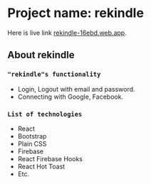 # Project name: rekindle

Here is live link [rekindle-16ebd.web.app](https://rekindle-16ebd.web.app/).

## About rekindle

### `"rekindle"s functionality`
* Login, Logout with email and password.
* Connecting with Google, Facebook.
### `List of technologies`
* React
* Bootstrap
* Plain CSS
* Firebase
* React Firebase Hooks
* React Hot Toast
* Etc.
